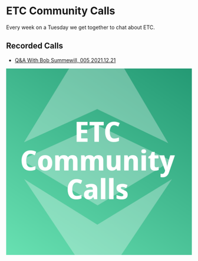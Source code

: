 # ETC Community Calls

Every week on a Tuesday we get together to chat about ETC.

## Recorded Calls

- [Q&A With Bob Summewill, 005 2021.12.21](https://youtu.be/acz_xQ4lXTY)

![ETC Community Calls](./etc_cc_logo.png)
